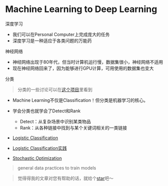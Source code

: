 # Machine Learning to Deep Learning

深度学习
- 我们可以在Personal Computer上完成庞大的任务
- 深度学习是一种适应于各类问题的万能药

神经网络
- 神经网络出现于80年代，但当时计算机运行慢，数据集很小，神经网络不适用
- 现在神经网络回来了，因为能够进行GPU计算，可用使用的数据集也变大

分类

> 分类的一些讨论可以在[这个项目](https://github.com/ahangchen/GoogleML/blob/master/note/lesson-2-viz/README.md)里看到

- Machine Learning不仅是Classification！但分类是机器学习的核心。
- 学会分类也就学会了Detect和Rank
  - Detect：从复杂场景中识别某类物品
  - Rank：从各种链接中找到与某个关键词相关的一类链接


- [Logistic Classification](logistic_classify.md)
- [Logistic Classification实践](practical.md)
- [Stochastic Optimization](Stochastic_Optimization.md)


> general data practices to train models

> 觉得得我的文章对您有帮助的话，就给个[star](https://github.com/ahangchen/GDLnotes)吧～